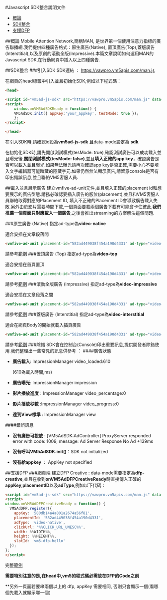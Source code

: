 #Javascript SDK整合說明文件
- [概論](https://github.com/VMFive/vmfive-man-web-demo/edit/gh-pages/README.md##概論)
- [SDK整合](https://github.com/VMFive/vmfive-man-web-demo/edit/gh-pages/README.md##SDK整合)
- [支援DFP](https://github.com/VMFive/vmfive-man-web-demo/edit/gh-pages/README.md##支援DFP)

##概論
Mobile Attention Network,簡稱MAN, 是世界第一個使用注意力指標的廣告聯播網.我們提供四種廣告格式：原生廣告(Native), 置頂廣告(Top),蓋版廣告(Interstitial),以及原創的滾動全版(Impressive).本篇文章說明如何運用MAN的Javascript SDK,在行動網頁中插入以上四種廣告.  

##SDK整合
###引入SDK
SDK連結 ： https://vawpro.vm5apis.com/man.js

在網頁的head標籤中引入並且初始化SDK,例如以下程式碼：

```html
<head>

<script id="vm5ad-js-sdk" src="https://vawpro.vm5apis.com/man.js" data-mode="sdk"></script>
<script>
	window.onVM5AdSDKReady = function() {
    VM5AdSDK.init({ appKey:'your_appkey', testMode: true });
    };
</script>

</head>
```
在引入SDK時,請確認id設為**vm5ad-js-sdk** 且data-mode設定為
**sdk**. 

在初始化SDK時,請先開啟測試模式(tesMode: true),確認測試廣告可以成功載入並且曝光後,**關閉測試模式(tesMode: false)**,並且**填入正確的app key**，確認廣告是否可以載入並且曝光.如果無法曝光請再次確認app key是否正確,需要小心不要填入文字編輯器可能暗藏的隱藏字元.如果仍然無法顯示廣告,請留意console是否有印出錯誤訊息,並且聯絡VM5客服人員.

##載入並且展示廣告
建立vmfive-ad-unit元件,並且填入正確的placement id和想要展示的廣告型態.請務必確認要插入廣告的版位(placement),並且和VM5客服人員聯絡取得對應的Placement ID, 填入不正確的Placement ID會導致廣告載入失敗.另外由於影片需要時間下載,一個頁面要載兩個廣告下載有可能會卡住彼此,**我們推薦一個頁面只對應載入一個廣告**,之後會推出streaming的方案解決這個問題.

###原生廣告 (Native)
指定ad-type為**video-native**

適合安插在文章段落間
```html
<vmfive-ad-unit placement-id="582ad449038f454a190d4331" ad-type="video-native"></vmfive-ad-unit>
```

請參考[範例](https://github.com/VMFive/vmfive-man-web-demo/blob/gh-pages/demos/example.html) 
###置頂廣告 (Top)
指定ad-type為**video-top**

適合安插在首頁置頂

```html
<vmfive-ad-unit placement-id="582ad449038f454a190d4331" ad-type="video-top"></vmfive-ad-unit>
```

請參考[範例](https://github.com/VMFive/vmfive-man-web-demo/blob/gh-pages/demos/simple-top.html)
###滾動全版廣告 (Impressive)
指定ad-type為**video-impressive**

適合安插在文章段落之間

```html
<vmfive-ad-unit placement-id="582ad449038f454a190d4331" ad-type="video-impressive"></vmfive-ad-unit>
```

請參考[範例](https://github.com/VMFive/vmfive-man-web-demo/blob/gh-pages/demos/simple-impressive.html)
###蓋版廣告 (Interstitial)
指定ad-type為**video-interstitial**

適合在網頁Body的開始就載入插頁廣告

``` html
<vmfive-ad-unit placement-id="582ad449038f454a190d4331" ad-type="video-interstitial"></vmfive-ad-unit>
```
請參考[範例](https://github.com/VMFive/vmfive-man-web-demo/blob/gh-pages/demos/simple-interstitial.html)
###除錯
SDK會在控制台(Console)印出重要訊息,提供開發者除錯使用.我們整理出一些常見的訊息供參考 ：
####廣告狀態
* **廣告載入**:
ImpressionManager video_loaded:610 

	(610為載入時間,ms)

* **廣告曝光**:
ImpressionManager impression

* **影片播放進度**：ImpressionManager video_percentage:0

* **影片播放秒數** :ImpressionManager video_progress:0

* **達到View標準** : ImpressionManager view

####錯誤訊息
* **沒有廣告可投放** : [VM5AdSDK:AdController] ProxyServer responded error with code: 1009, message: Ad Server Response No Ad +139ms
* **沒有呼叫VM5AdSDK.init()**：SDK not initialized

* **沒有給appkey** ： AppKey not specified

##支援DFP
###網頁端
建立DFP Creative : data-mode需要指定為**dfp-creative**,並且在收到**onVM5AdDFPCreativeReady**時直接傳入正確的**appKey**,**placementID**以及**adType**,例如以下代碼：

```html
<script id="vm5ad-js-sdk" src="https://vawpro.vm5apis.com/man.js" data-mode="dfp-creative"></script>
<script>
window.onVM5AdDFPCreativeReady = function() {
  VM5AdDFP.register({
    appKey: '580db14a4a801a2674a56f81',
    placementId: '582ad449038f454a190d4331',
    adType: 'video-native',
    clickUrl: '%%CLICK_URL_UNESC%%',
    width: %%WIDTH%%,
    height: %%HEIGHT%%,
    slotId: 'vm5-dfp-hello'
  });
};
</script>

```
完整[範例](https://github.com/VMFive/vmfive-man-web-demo/blob/gh-pages/demos/simple-dfp.html)

**需要特別注意的是,在head中,vm5的程式碼必需放在DFP的Code之前**

**另外一頁面若要串兩個以上的 dfp, appKey 需要相同, 否則只會顯示一個(看哪個先載入就顯示哪一個）


